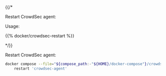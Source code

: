 {{/*

Restart CrowdSec agent:

Usage:

{{% docker/crowdsec-restart %}}

<!-- CSpell:ignore crowdsec -->
<!-- vale Microsoft.Terms = NO -->

*/}}

Restart CrowdSec agent:

```bash
docker compose --file="${compose_path:-"${HOME}/docker-compose"}/crowdsec/compose.yml" \
    restart 'crowdsec-agent'
```
